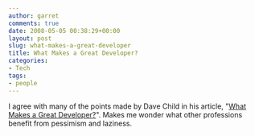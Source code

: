 ```yaml
---
author: garret
comments: true
date: 2008-05-05 00:38:29+00:00
layout: post
slug: what-makes-a-great-developer
title: What Makes a Great Developer?
categories:
- Tech
tags:
- people
---
```


I agree with many of the points made by Dave Child in his article, "[What Makes a Great Developer?](http://www.ilovejackdaniels.com/blog/what-makes-a-great-developer/)". Makes me wonder what other professions benefit from pessimism and laziness.
